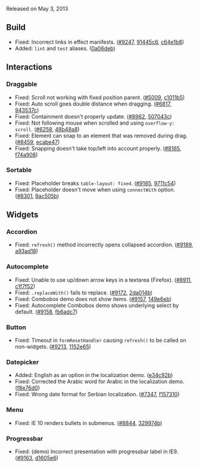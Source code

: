 <script>{
	"title": "jQuery UI 1.10.3 Changelog"
}</script>

Released on May 3, 2013

## Build

* Fixed: Incorrect links in effect manifests. ([#9247](https://bugs.jqueryui.com/ticket/9247), [91445c6](https://github.com/jquery/jquery-ui/commit/91445c69e884d69da4bf38c6302aa17d0ced09e0), [c64e1b8](https://github.com/jquery/jquery-ui/commit/c64e1b8416fd03fff050005c4573003c3b6b7049))
* Added: `lint` and `test` aliases. ([0a06deb](https://github.com/jquery/jquery-ui/commit/0a06debc97a3bbfcf55b09e1090ac7f451fdbcb6))

## Interactions

### Draggable

* Fixed: Scroll not working with fixed position parent. ([#5009](https://bugs.jqueryui.com/ticket/5009), [c1011b5](https://github.com/jquery/jquery-ui/commit/c1011b5b9dbdf59acff2fc26b832e0fba09346bd))
* Fixed: Auto scroll goes double distance when dragging. ([#6817](https://bugs.jqueryui.com/ticket/6817), [943537c](https://github.com/jquery/jquery-ui/commit/943537cb785fb90adf9f0b515cbb084a1a2e3c04))
* Fixed: Containment doesn't properly update. ([#8962](https://bugs.jqueryui.com/ticket/8962), [507043c](https://github.com/jquery/jquery-ui/commit/507043c3a2c05b0421531e188dd857bda6f3fde9))
* Fixed: Not following mouse when scrolled and using `overflow-y: scroll`. ([#6258](https://bugs.jqueryui.com/ticket/6258), [48b48a8](https://github.com/jquery/jquery-ui/commit/48b48a886576c427140e2c5549cff942dc6c79fa))
* Fixed: Element can snap to an element that was removed during drag. ([#8459](https://bugs.jqueryui.com/ticket/8459), [ecabe47](https://github.com/jquery/jquery-ui/commit/ecabe4754412b61059d429040e266ca921a754b2))
* Fixed: Snapping doesn't take top/left into account properly. ([#8165](https://bugs.jqueryui.com/ticket/8165), [f74a908](https://github.com/jquery/jquery-ui/commit/f74a9080562b9cedcae7030f3e4681b3ee0bfb14))

### Sortable

* Fixed: Placeholder breaks `table-layout: fixed`. ([#9185](https://bugs.jqueryui.com/ticket/9185), [9711c54](https://github.com/jquery/jquery-ui/commit/9711c54c6d3d7ecffa9bfccc205522be1f4aa148))
* Fixed: Placeholder doesn't move when using `connectWith` option. ([#8301](https://bugs.jqueryui.com/ticket/8301), [9ac505b](https://github.com/jquery/jquery-ui/commit/9ac505b9fa747a24e5c329cde0614ec0fe49d807))

## Widgets

### Accordion

* Fixed: `refresh()` method incorrectly opens collapsed accordion. ([#9189](https://bugs.jqueryui.com/ticket/9189), [a93ad18](https://github.com/jquery/jquery-ui/commit/a93ad182c837ef6c46323092a5538355e7ee3a7c))

### Autocomplete

* Fixed: Unable to use up/down arrow keys in a textarea (Firefox). ([#8911](https://bugs.jqueryui.com/ticket/8911), [c1f7f52](https://github.com/jquery/jquery-ui/commit/c1f7f527afeb1bba50a576924b327f812b48ad91))
* Fixed: `.replaceWith()` fails to replace. ([#9172](https://bugs.jqueryui.com/ticket/9172), [2da014b](https://github.com/jquery/jquery-ui/commit/2da014b11d264a49c7ad7075d1fdb66a7d3f009c))
* Fixed: Combobox demo does not show items. ([#9157](https://bugs.jqueryui.com/ticket/9157), [149e6eb](https://github.com/jquery/jquery-ui/commit/149e6eb0bce7e891d35b862be920d36d3535f62e))
* Fixed: Autocomplete Combobox demo shows underlying select by default. ([#9158](https://bugs.jqueryui.com/ticket/9158), [fb6adc7](https://github.com/jquery/jquery-ui/commit/fb6adc765ffbe14c7adf6a717037d06e41f2ddd4))

### Button

* Fixed: Timeout in `formResetHandler` causing `refresh()` to be called on non-widgets. ([#9213](https://bugs.jqueryui.com/ticket/9213), [1152e65](https://github.com/jquery/jquery-ui/commit/1152e6591740765d2a1c261714ea9e409bf94cb5))

### Datepicker

* Added: English as an option in the localization demo. ([e34c92b](https://github.com/jquery/jquery-ui/commit/e34c92bbbc0116f03680cc7377d1aaabe1a054fe))
* Fixed: Corrected the Arabic word for Arabic in the localization demo. ([f8e76d0](https://github.com/jquery/jquery-ui/commit/f8e76d0bbdd9b4fd213a0e3f716906d9c287f612))
* Fixed: Wrong date format for Serbian localization. ([#7347](https://bugs.jqueryui.com/ticket/7347), [f157310](https://github.com/jquery/jquery-ui/commit/f15731072bd76dd5d208ec71d2077c745f4180d2))

### Menu

* Fixed: IE 10 renders bullets in submenus. ([#8844](https://bugs.jqueryui.com/ticket/8844), [329974b](https://github.com/jquery/jquery-ui/commit/329974b2c6313fdbdceec1820bf7e687c8ae47ef))

### Progressbar

* Fixed: (demo) Incorrect presentation with progressbar label in IE9. ([#9163](https://bugs.jqueryui.com/ticket/9163), [d1605e6](https://github.com/jquery/jquery-ui/commit/d1605e679346af3a33db1b28a8f5d1369a68f634))

